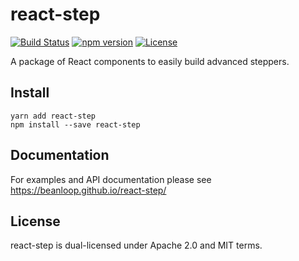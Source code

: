 # react-step
[![Build Status](https://travis-ci.org/beanloop/react-step.svg?branch=master)](https://travis-ci.org/beanloop/react-step)
[![npm version](https://badge.fury.io/js/react-step.svg)](https://badge.fury.io/js/react-step)
[![License](http://img.shields.io/:license-mit-blue.svg)](http://doge.mit-license.org)

A package of React components to easily build advanced steppers.

## Install
```
yarn add react-step
npm install --save react-step
```

## Documentation
For examples and API documentation please see
<https://beanloop.github.io/react-step/>

## License
react-step is dual-licensed under Apache 2.0 and MIT terms.
